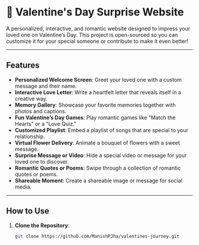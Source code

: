 # 💖 Valentine's Day Surprise Website

A personalized, interactive, and romantic website designed to impress your loved one on Valentine’s Day. This project is open-sourced so you can customize it for your special someone or contribute to make it even better!

---

## **Features**

- **Personalized Welcome Screen**: Greet your loved one with a custom message and their name.
- **Interactive Love Letter**: Write a heartfelt letter that reveals itself in a creative way.
- **Memory Gallery**: Showcase your favorite memories together with photos and captions.
- **Fun Valentine’s Day Games**: Play romantic games like "Match the Hearts" or a "Love Quiz."
- **Customized Playlist**: Embed a playlist of songs that are special to your relationship.
- **Virtual Flower Delivery**: Animate a bouquet of flowers with a sweet message.
- **Surprise Message or Video**: Hide a special video or message for your loved one to discover.
- **Romantic Quotes or Poems**: Swipe through a collection of romantic quotes or poems.
- **Shareable Moment**: Create a shareable image or message for social media.

---

## **How to Use**

1. **Clone the Repository**:

   ```bash
   git clone https://github.com/ManishPJha/valentines-journey.git

   ```
